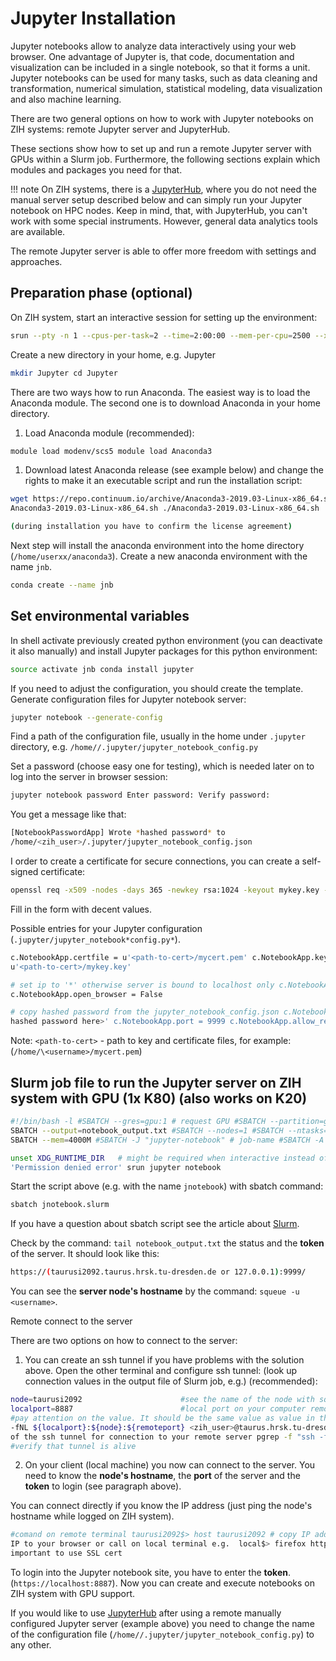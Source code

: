 # Jupyter Installation

Jupyter notebooks allow to analyze data interactively using your web browser. One advantage of
Jupyter is, that code, documentation and visualization can be included in a single notebook, so that
it forms a unit. Jupyter notebooks can be used for many tasks, such as data cleaning and
transformation, numerical simulation, statistical modeling, data visualization and also machine
learning. 

There are two general options on how to work with Jupyter notebooks on ZIH systems: remote Jupyter
server and JupyterHub.

These sections show how to set up and run a remote Jupyter server with GPUs within a Slurm job.
Furthermore, the following sections explain which modules and packages you need for that.

!!! note
    On ZIH systems, there is a [JupyterHub](../access/jupyterhub.md), where you do not need the
    manual server setup described below and can simply run your Jupyter notebook on HPC nodes. Keep
    in mind, that, with JupyterHub, you can't work with some special instruments. However, general
    data analytics tools are available.

The remote Jupyter server is able to offer more freedom with settings and approaches.

## Preparation phase (optional)

On ZIH system, start an interactive session for setting up the
environment:

```Bash
srun --pty -n 1 --cpus-per-task=2 --time=2:00:00 --mem-per-cpu=2500 --x11=first bash -l -i
```

Create a new directory in your home, e.g. Jupyter

```Bash
mkdir Jupyter cd Jupyter
```

There are two ways how to run Anaconda. The easiest way is to load the Anaconda module. The second
one is to download Anaconda in your home directory.

1. Load Anaconda module (recommended):

```Bash
module load modenv/scs5 module load Anaconda3
```

1. Download latest Anaconda release (see example below) and change the rights to make it an
executable script and run the installation script:

```Bash
wget https://repo.continuum.io/archive/Anaconda3-2019.03-Linux-x86_64.sh chmod 744
Anaconda3-2019.03-Linux-x86_64.sh ./Anaconda3-2019.03-Linux-x86_64.sh

(during installation you have to confirm the license agreement)
```

Next step will install the anaconda environment into the home
directory (`/home/userxx/anaconda3`). Create a new anaconda environment with the name `jnb`.

```Bash
conda create --name jnb
```

## Set environmental variables

In shell activate previously created python environment (you can
deactivate it also manually) and install Jupyter packages for this python environment:

```Bash
source activate jnb conda install jupyter
```

If you need to adjust the configuration, you should create the template. Generate configuration
files for Jupyter notebook server:

```Bash
jupyter notebook --generate-config
```

Find a path of the configuration file, usually in the home under `.jupyter` directory, e.g.
`/home//.jupyter/jupyter_notebook_config.py`

Set a password (choose easy one for testing), which is needed later on to log into the server
in browser session:

```Bash
jupyter notebook password Enter password: Verify password:
```

You get a message like that:

```Bash
[NotebookPasswordApp] Wrote *hashed password* to
/home/<zih_user>/.jupyter/jupyter_notebook_config.json
```

I order to create a certificate for secure connections, you can create a self-signed
certificate:

```Bash
openssl req -x509 -nodes -days 365 -newkey rsa:1024 -keyout mykey.key -out mycert.pem
```

Fill in the form with decent values.

Possible entries for your Jupyter configuration (`.jupyter/jupyter_notebook*config.py*`).

```Bash
c.NotebookApp.certfile = u'<path-to-cert>/mycert.pem' c.NotebookApp.keyfile =
u'<path-to-cert>/mykey.key'

# set ip to '*' otherwise server is bound to localhost only c.NotebookApp.ip = '*'
c.NotebookApp.open_browser = False

# copy hashed password from the jupyter_notebook_config.json c.NotebookApp.password = u'<your
hashed password here>' c.NotebookApp.port = 9999 c.NotebookApp.allow_remote_access = True
```

Note: `<path-to-cert>` - path to key and certificate files, for example:
(`/home/\<username>/mycert.pem`)

## Slurm job file to run the Jupyter server on ZIH system with GPU (1x K80) (also works on K20)

```Bash
#!/bin/bash -l #SBATCH --gres=gpu:1 # request GPU #SBATCH --partition=gpu2 # use GPU partition
SBATCH --output=notebook_output.txt #SBATCH --nodes=1 #SBATCH --ntasks=1 #SBATCH --time=02:30:00
SBATCH --mem=4000M #SBATCH -J "jupyter-notebook" # job-name #SBATCH -A <name_of_your_project>

unset XDG_RUNTIME_DIR   # might be required when interactive instead of sbatch to avoid
'Permission denied error' srun jupyter notebook
```

Start the script above (e.g. with the name `jnotebook`) with sbatch command:

```Bash
sbatch jnotebook.slurm
```

If you have a question about sbatch script see the article about [Slurm](../jobs_and_resources/slurm.md).

Check by the command: `tail notebook_output.txt` the status and the **token** of the server. It
should look like this:

```Bash
https://(taurusi2092.taurus.hrsk.tu-dresden.de or 127.0.0.1):9999/
```

You can see the **server node's hostname** by the command: `squeue -u <username>`.

Remote connect to the server

There are two options on how to connect to the server:

1. You can create an ssh tunnel if you have problems with the
solution above. Open the other terminal and configure ssh
tunnel: (look up connection values in the output file of Slurm job, e.g.) (recommended):

```Bash
node=taurusi2092                      #see the name of the node with squeue -u <your_login>
localport=8887                        #local port on your computer remoteport=9999
#pay attention on the value. It should be the same value as value in the notebook_output.txt ssh
-fNL ${localport}:${node}:${remoteport} <zih_user>@taurus.hrsk.tu-dresden.de         #configure
of the ssh tunnel for connection to your remote server pgrep -f "ssh -fNL ${localport}"
#verify that tunnel is alive
```

2. On your client (local machine) you now can connect to the server.  You need to know the **node's
   hostname**, the **port** of the server and the **token** to login (see paragraph above).

You can connect directly if you know the IP address (just ping the node's hostname while logged on
ZIH system).

```Bash
#comand on remote terminal taurusi2092$> host taurusi2092 # copy IP address from output # paste
IP to your browser or call on local terminal e.g.  local$> firefox https://<IP>:<PORT>  # https
important to use SSL cert
```

To login into the Jupyter notebook site, you have to enter the **token**.
(`https://localhost:8887`). Now you can create and execute notebooks on ZIH system with GPU support.

If you would like to use [JupyterHub](../access/jupyterhub.md) after using a remote manually configured
Jupyter server (example above) you need to change the name of the configuration file
(`/home//.jupyter/jupyter_notebook_config.py`) to any other.
